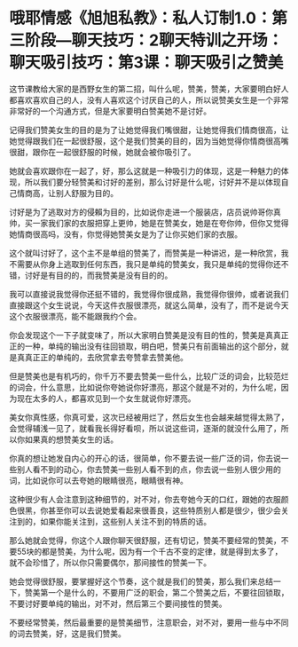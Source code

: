 # 哦耶情感《旭旭私教》：私人订制1.0：第三阶段—聊天技巧：2聊天特训之开场：聊天吸引技巧：第3课：聊天吸引之赞美

这节课教给大家的是西野女生的第二招，叫什么呢，赞美，赞美，大家要明白好人都喜欢喜欢自己的人，没有人喜欢这个讨厌自己的人，所以说赞美女生是一个非常非常好的一个沟通方式，但是大家要明白赞美她不是讨好。

记得我们赞美女生的目的是为了让她觉得我们嘴很甜，让她觉得我们情商很高，让她觉得跟我们在一起很舒服，这个是我们赞美的目的，因为当她觉得你情商很高嘴很甜，跟你在一起很舒服的时候，她就会被你吸引了。

她就会喜欢跟你在一起了，好，那么这就是一种吸引力的体现，这是一种魅力的体现，所以我们要分轻赞美和讨好的差别，那么讨好是什么呢，讨好并不是以体现自己情商高，让别人舒服为目的。

讨好是为了逃取对方的侵賴为目的，比如说你走进一个服装店，店员说帅哥你真帅，买一家我们家的衣服把穿上更帅，她是在赞美女，她是在夸你帅，但你又觉得她情商很高吗，没有，你觉得她赞美女是为了让你买她们家的衣服。

这个就叫讨好了，这个主不是单组的赞美了，而赞美是一种讲迟，是一种欣赏，我不需要从你身上逃取到任何东西，我只是单纯的赞美女，我只是单纯的觉得你还不错，讨好是有目的的，而我赞美是没有目的的。

我可以直接说我觉得你还挺不错的，我觉得你很成熟，我觉得你很帅，或者说我们直接跟这个女生说说，今天这件衣服很漂亮，就这么简单，没有了，而不是说今天这个衣服很漂亮，能不能跟我约个会。

你会发现这个一下子就变味了，所以大家明白赞美是没有目的性的，赞美是真真正正的一种，单纯的输出没有往回锁取，明白吧，赞美只有前面输出的这个部分，就是真真正正的单纯的，去欣赏拿去夸赞拿去赞美他。

但是赞美也是有机巧的，你千万不要去赞美一些什么，比较广泛的词会，比较范烂的词会，什么意思，比如说你夸她说你好漂亮，那这个就是不对的，为什么呢，因为现在太多的人，都喜欢见到一个女生就说你好漂亮。

美女你真性感，你真可爱，这次已经被用烂了，然后女生也会越来越觉得太熟了，会觉得辅浅一见了，就看我长得好看呗，所以说这些词，逐渐的就没什么用了，所以你如果真的想赞美女生的话。

你真的想让她发自内心的开心的话，很简单，你不要去说一些广泛的词，你去说一些别人看不到的动心，你去赞美一些别人看不到的点，你去说一些别人很少用的词，比如说你可以去夸她的眼睛很亮，眼睛很有神。

这种很少有人会注意到这种细节的，对不对，你去夸她今天的口红，跟她的衣服颜色很黑，你甚至你可以去说她爱看起来很善良，这些特质别人都是很少，很少会关注到的，如果你能关注到，这些别人关注不到的特质的话。

那么她就会觉得，你这个人跟你聊天很舒服，还有切记，赞美不要经常的赞美，不要55块的都是赞美，为什么呢，因为有一个千古不变的定律，就是得到太多了，就不会珍惜了，所以你只需要偶尔，那间接性的赞美一下。

她会觉得很舒服，要掌握好这个节奏，这个就是我们的赞美，那么我们来总结一下，赞美第一个是什么的，不要用广泛的职会，第二个赞美之后，不要往回锁取，不要讨好要单纯的输出，对不对，然后第三个要间接性的赞美。

不要经常赞美，然后最重要的是赞美细节，注意职会，对不对，要用一些与中不同的词去赞美，好，这是我们赞美。
